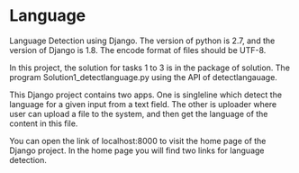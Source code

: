 # Language
Language Detection using Django.
The version of python is 2.7, and the version of Django is 1.8. The encode format of files should be UTF-8.

In this project, the solution for tasks 1 to 3 is in the package of solution. The program Solution1_detectlanguage.py
using the API of detectlangauage.

This Django project contains two apps. 
One is singleline which detect the language for a given input from a text field. 
The other is uploader where user can upload a file to the system, and then get the language of the content in this file.

You can open the link of localhost:8000 to visit the home page of the Django project.
In the home page you will find two links for language detection.

